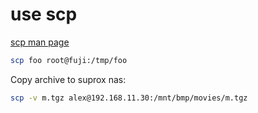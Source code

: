 # use scp

[scp man page](https://www.man7.org/linux/man-pages/man1/scp.1.html)


```sh
scp foo root@fuji:/tmp/foo
```

Copy archive to suprox nas:
```sh
scp -v m.tgz alex@192.168.11.30:/mnt/bmp/movies/m.tgz
```
